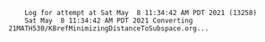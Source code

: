         Log for attempt at Sat May  8 11:34:42 AM PDT 2021 (13258)
        Sat May  8 11:34:42 AM PDT 2021 Converting 21MATH530/KBrefMinimizingDistanceToSubspace.org...
